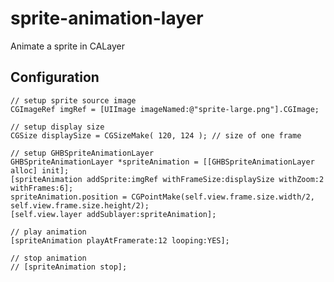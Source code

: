 sprite-animation-layer
======================

Animate a sprite in CALayer

Configuration
-------------

```objc
// setup sprite source image
CGImageRef imgRef = [UIImage imageNamed:@"sprite-large.png"].CGImage;

// setup display size
CGSize displaySize = CGSizeMake( 120, 124 ); // size of one frame

// setup GHBSpriteAnimationLayer
GHBSpriteAnimationLayer *spriteAnimation = [[GHBSpriteAnimationLayer alloc] init];
[spriteAnimation addSprite:imgRef withFrameSize:displaySize withZoom:2 withFrames:6];
spriteAnimation.position = CGPointMake(self.view.frame.size.width/2, self.view.frame.size.height/2);
[self.view.layer addSublayer:spriteAnimation];

// play animation
[spriteAnimation playAtFramerate:12 looping:YES];

// stop animation
// [spriteAnimation stop];
```


